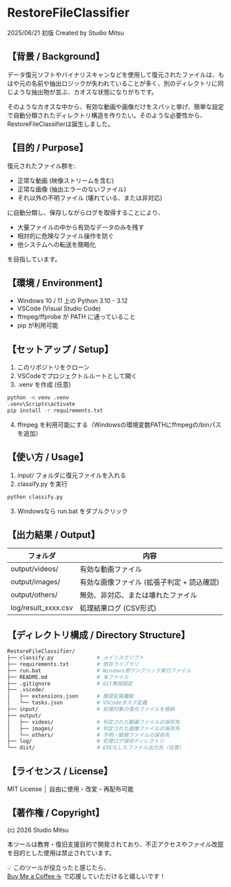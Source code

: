 # RestoreFileClassifier

2025/06/21 初版
Created by Studio Mitsu

## 【背景 / Background】

データ復元ソフトやバイナリスキャンなどを使用して復元されたファイルは、もはや元の名前や抽出ロジックが失われていることが多く、別のディレクトリに同じような抽出物が並ぶ、カオスな状態になりがちです。

そのようなカオスな中から、有効な動画や画像だけをスパッと挙げ、簡単な設定で自動分類されたディレクトリ構造を作りたい。そのような必要性から、RestoreFileClassifierは誕生しました。

## 【目的 / Purpose】

復元されたファイル群を:
- 正常な動画 (映像ストリームを含む)
- 正常な画像 (抽出エラーのないファイル)
- それ以外の不明ファイル (壊れている、または非対応)

に自動分類し、保存しながらログを取得することにより、

- 大量ファイルの中から有効なデータのみを残す
- 相対的に危険なファイル操作を防ぐ
- 他システムへの転送を簡略化

を目指しています。

## 【環境 / Environment】

- Windows 10 / 11 上の Python 3.10 - 3.12
- VSCode (Visual Studio Code)
- ffmpeg/ffprobe が PATH に通っていること
- pip が利用可能

## 【セットアップ / Setup】

1. このリポジトリをクローン
1. VSCodeでプロジェクトルルートとして開く
1. .venv を作成 (任意)

```bash
python -m venv .venv
.venv\Scripts\activate
pip install -r requirements.txt
```

4. ffmpeg を利用可能にする（Windowsの環境変数PATHにffmpegの/binパスを追加）

## 【使い方 / Usage】

1. input/ フォルダに復元ファイルを入れる
1. classify.py を実行
```bash
python classify.py
```
3. Windowsなら run.bat をダブルクリック

## 【出力結果 / Output】

|フォルダ|内容|
| ---- | ---- |
|output/videos/|有効な動画ファイル|
|output/images/|有効な画像ファイル (拡張子判定 + 読込確認)|
|output/others/|無効、非対応、または壊れたファイル|
|log/result_xxxx.csv|処理結果ログ (CSV形式)|

## 【ディレクトリ構成 / Directory Structure】

```bash
RestoreFileClassifier/
├── classify.py              # メインスクリプト
├── requirements.txt         # 依存ライブラリ
├── run.bat                  # Windows用ワンクリック実行ファイル
├── README.md                # 本ファイル
├── .gitignore               # Git無視設定
├── .vscode/
│   ├── extensions.json      # 推奨拡張機能
│   └── tasks.json           # VSCodeタスク定義
├── input/                   # 処理対象の復元ファイルを格納
├── output/
│   ├── videos/              # 判定された動画ファイルの保存先
│   ├── images/              # 判定された画像ファイルの保存先
│   └── others/              # 不明・破損ファイルの保存先
├── log/                     # 処理ログ保存ディレクトリ
└── dist/                    # EXE化したファイル出力先（任意）
```

## 【ライセンス / License】

MIT License │ 自由に使用・改変・再配布可能

## 【著作権 / Copyright】

(c) 2026 Studio Mitsu

本ツールは教育・復旧支援目的で開発されており、不正アクセスやファイル改竄を目的とした使用は禁止されています。

💡 このツールが役立ったと感じたら、  
[Buy Me a Coffee ☕](https://www.buymeacoffee.com/mitsuarchive) で応援していただけると嬉しいです！
